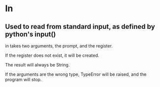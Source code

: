 # In

## Used to read from standard input, as defined by python's input() 

in takes two arguments, the prompt, and the register.

If the register does not exist, it will be created.

The result will always be String.

If the arguments are the wrong type, TypeError will be raised, and the program will stop.
